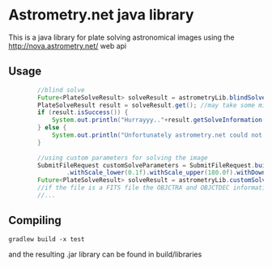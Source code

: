 # Astrometry.net java library
This is a java library for plate solving astronomical images using the http://nova.astrometry.net/ web api

## Usage
```java
		//blind solve
		Future<PlateSolveResult> solveResult = astrometryLib.blindSolve(file);
		PlateSolveResult result = solveResult.get(); //may take some minutes
		if (result.isSuccess()) {
			System.out.println("Hurrayyy.."+result.getSolveInformation());
		} else {
			System.out.println("Unfortunately astrometry.net could not solve your image");
		}		
		
		//using custom parameters for solving the image
		SubmitFileRequest customSolveParameters = SubmitFileRequest.builder().withPublicly_visible("y").withScale_units("degwidth")
				.withScale_lower(0.1f).withScale_upper(180.0f).withDownsample_factor(2f).withRadius(1.0f).build();
		Future<PlateSolveResult> solveResult = astrometryLib.customSolve(astronomicalFile, customSolveParameters);
		//if the file is a FITS file the OBJCTRA and OBJCTDEC information from the header will be used if not provided in the customSolveParameters object
		//...
```
## Compiling
```
gradlew build -x test
```
and the resulting .jar library can be found in build/libraries
